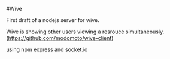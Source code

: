 #Wive

First draft of a nodejs server for wive.

Wive is showing other users viewing a resrouce simultaneously.
(https://github.com/modomoto/wive-client)

using npm express and socket.io
